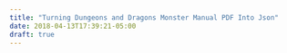 ```yaml
---
title: "Turning Dungeons and Dragons Monster Manual PDF Into Json"
date: 2018-04-13T17:39:21-05:00
draft: true
---
```


